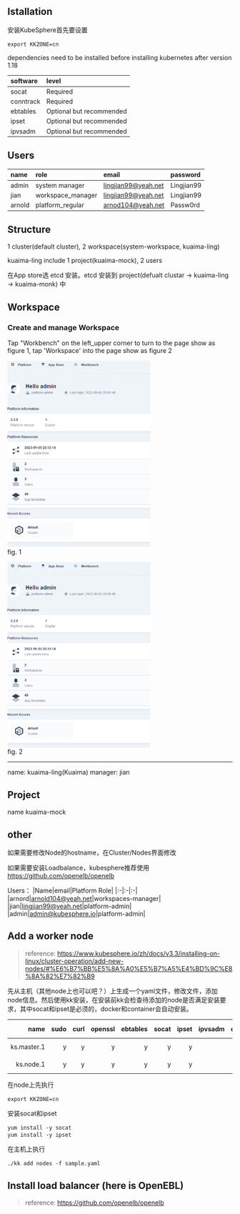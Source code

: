 ## Istallation
安装KubeSphere首先要设置
```
export KKZONE=cn
```
dependencies need to be installed before installing kubernetes after version 1.18

|software|level|
|:-|:-|
|socat|Required|
|conntrack|Required|
|ebtables|Optional but recommended|
ipset	|Optional but recommended
ipvsadm	|Optional but recommended

## Users
|name|role|email|password|
|:-|:-|:-|:-|
|admin|system manager|lingjian99@yeah.net|Lingjian99|
|jian| workspace_manager|lingjian99@yeah.net|Lingjian99|
|arnold| platform_regular | arnod104@yeah.net |Passw0rd|


## Structure

1 cluster(default cluster), 2 workspace(system-workspace, kuaima-ling)

kuaima-ling include 1 project(kuaima-mock), 2 users

在App store选 etcd 安装。etcd 安装到 project(defualt clustar -> kuaima-ling -> kuaima-monk) 中

## Workspace

### Create and manage Workspace

Tap "Workbench" on the left_upper corner to turn to the page show as figure 1, tap 'Workspace' into the page show as figure 2 

<p><img src='./ks_note/workbench1.png' width ='320px' ><br>fig. 1</img></p>
<p><img src='./ks_note/workbench1.png' width='320px' align = center><br>fig. 2</img>

---
name: kuaima-ling(Kuaima)
manager: jian



## Project

name kuaima-mock


## other

如果需要修改Node的hostname，在Cluster/Nodes界面修改

如果需要安装Loadbalance，kubesphere推荐使用
https://github.com/openelb/openelb

	
Users：
|Name|email|Platform Role|
|:-|:-|:-|	
|arnord|arnold104@yeah.net|workspaces-manager|	
|jian|lingjian99@yeah.net|platform-admin|
|admin|admin@kubesphere.io|platform-admin|	


## Add a worker node
> reference: https://www.kubesphere.io/zh/docs/v3.3/installing-on-linux/cluster-operation/add-new-nodes/#%E6%B7%BB%E5%8A%A0%E5%B7%A5%E4%BD%9C%E8%8A%82%E7%82%B9

先从主机（其他node上也可以吧？）上生成一个yaml文件，修改文件，添加node信息。然后使用kk安装，在安装前kk会检查待添加的node是否满足安装要求，其中socat和ipset是必须的，docker和container会自动安装。




| name |sudo|curl| openssl |ebtables|socat| ipset |ipvsadm| conntrack |chrony|docke|containerd | nfs client |ceph client | glusterfs client | time |
|-:|-:|-:|-:|-:|-:|-:|-:|-:|-:|-:|-:|-:|-:|-:|-:|
| ks.master.1 | y | y | y  | y  | y | y  |  | y | y | 20.10.8 | v1.4.9  | y | | y | PDT 01:15:02 |
| ks.node.1   | y | y | y  | y  | y | y  |  | y | y |         |         | y | | y | PDT 01:15:02 |


在node上先执行
```
export KKZONE=cn
```

安装socat和ipset
```
yum install -y socat
yum install -y ipset
```
在主机上执行
```
./kk add nodes -f sample.yaml
```

## Install load balancer (here is OpenEBL)
> reference: https://github.com/openelb/openelb

